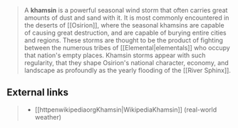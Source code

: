 > A **khamsin** is a powerful seasonal wind storm that often carries great amounts of dust and sand with it. It is most commonly encountered in the deserts of [[Osirion]], where the seasonal khamsins are capable of causing great destruction, and are capable of burying entire cities and regions. These storms are thought to be the product of fighting between the numerous tribes of [[Elemental|elementals]] who occupy that nation's empty places. Khamsin storms appear with such regularity, that they shape Osirion's national character, economy, and landscape as profoundly as the yearly flooding of the [[River Sphinx]].


## External links

> - [[httpenwikipediaorgKhamsin|WikipediaKhamsin]] (real-world weather)







